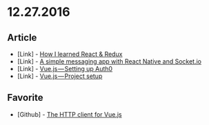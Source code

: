 # 12.27.2016

## Article

- \[Link\] - [How I learned React & Redux](https://iot-for-all.com/how-i-learned-react-redux-63087d7cf345#.ajqx067mu)
- \[Link\] - [A simple messaging app with React Native and Socket.io](https://hackernoon.com/a-simple-messaging-app-with-react-native-and-socket-io-e1cae3df7bda#.8azpi6cl1)
- \[Link\] - [Vue.js — Setting up Auth0](https://medium.com/@bradfmd/vue-js-setting-up-auth0-6eb26cbbc48a#.ndbisbiqp)
- \[Link\] - [Vue.js — Project setup](https://medium.com/@bradfmd/vue-js-project-setup-2b39fcc8867d#.5fntcog5z)


## Favorite

- \[Github\] - [The HTTP client for Vue.js](https://github.com/pagekit/vue-resource)
